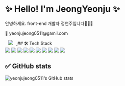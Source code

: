 
<h1>✨ Hello! I'm JeongYeonju ✨</h1>
<p>안녕하세요. front-end 개발자 정연주입니다🙋🏻‍♀️</p>

<p>💌 yeonjujeong0511@gamil.com</p>
<a href="https://velog.io/@yeonju0511">
    <img 
        src="http://img.shields.io/badge/-Velog-21C998?style=flat&logo=Vector Logo Zone&link=https://velog.io/@yeonju0511"
        style="height : auto; margin-left : 10px; margin-right : 10px;"/>
</a>
 ## 🛠 Tech Stack 
 <div>
  <img src="https://img.shields.io/badge/HTML5-E34F26?style=flat&logo=HTML5&logoColor=white" />
  <img src="https://img.shields.io/badge/CSS3-1572B6?style=flat&logo=CSS3&logoColor=white" />
  <img src="https://img.shields.io/badge/JavaScript-F7DF1E?style=flat-square&logo=JavaScript&logoColor=white"/>
  <img src="https://img.shields.io/badge/TypeScript-3178C6?style=flat-square&logo=TypeScript&logoColor=white"/>
  <img src="https://img.shields.io/badge/Python-3776AB?style=flat-square&logo=Python&logoColor=white"/>
  <img src="https://img.shields.io/badge/MySQL-4479A1?style=flat-square&logo=MySQL&logoColor=white"/>
  <img src="https://img.shields.io/badge/Node.js-339933?style=flat-square&logo=Node.js&logoColor=white"/>
  <img src="https://img.shields.io/badge/React-61DAFB?style=flat-square&logo=React&logoColor=white"/>
  <img src="https://img.shields.io/badge/Sass-CC6699?style=flat-square&logo=Sass&logoColor=white"/>
  <img src="https://img.shields.io/badge/Figma-F24E1E?style=flat-square&logo=Figma&logoColor=white"/>
 </div>
 
 
 ## ✅ GitHub stats
 
![yeonjujeong0511's GitHub stats](https://github-readme-stats.vercel.app/api?username=yeonjujeong0511&show_icons=true&theme=vue)
